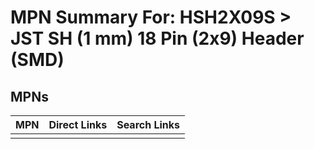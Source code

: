 



# MPN Summary For: HSH2X09S > JST SH (1 mm) 18 Pin (2x9) Header (SMD)

## MPNs
  

|MPN|Direct Links|Search Links|
| :--- | :--- | :--- |
||||
